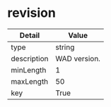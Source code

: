 # revision
| Detail | Value |
| ------ | ----- |
| type | string |
| description | WAD version. |
| minLength | 1 |
| maxLength | 50 |
| key | True |
